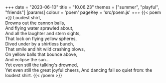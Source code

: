 +++
date = "2023-06-10"
title = "10.06.23"
themes = ["summer", "playful", "friends"]
[params]
  colour = 'poem'
  pageKey = 'src/poem.js'
+++
{{< poem >}}
Loudest shirt,  
Drowns out the cannon balls,  
And flying water sprawled about,  
And all the laughter and stern sights,  
That lock on flying yellow spheres,  
Dived under by a shirtless bunch,  
That smile and hit wild crashing blows,  
On yellow balls that bounce above,  
And eclipse the sun...  
Yet even still the talking's drowned,  
Yet even still the great joyful cheers,
And dancing fall so quiet from: the loudest shirt.
{{< /poem >}}
